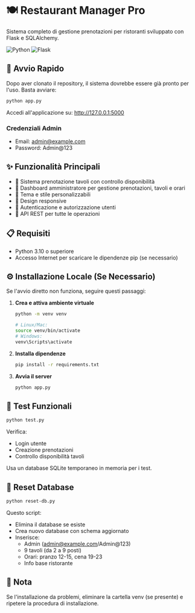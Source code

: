 # 🍽️ Restaurant Manager Pro

Sistema completo di gestione prenotazioni per ristoranti sviluppato con Flask e SQLAlchemy.

![Python](https://img.shields.io/badge/python-3.10+-blue.svg)
![Flask](https://img.shields.io/badge/flask-3.0.0-green.svg)

## 🚀 Avvio Rapido

Dopo aver clonato il repository, il sistema dovrebbe essere già pronto per l'uso. Basta avviare:

```bash
python app.py
```

Accedi all'applicazione su: http://127.0.0.1:5000

### Credenziali Admin
- Email: admin@example.com
- Password: Admin@123

## ✨ Funzionalità Principali

- 📅 Sistema prenotazione tavoli con controllo disponibilità
- 👥 Dashboard amministratore per gestione prenotazioni, tavoli e orari
- 🎨 Tema e stile personalizzabili
- 📱 Design responsive
- 🔐 Autenticazione e autorizzazione utenti
- 🔄 API REST per tutte le operazioni

## 📋 Requisiti

- Python 3.10 o superiore
- Accesso Internet per scaricare le dipendenze pip (se necessario)

## ⚙️ Installazione Locale (Se Necessario)

Se l'avvio diretto non funziona, seguire questi passaggi:

1. **Crea e attiva ambiente virtuale**
   ```bash
   python -m venv venv

   # Linux/Mac:
   source venv/bin/activate
   # Windows: 
   venv\Scripts\activate
   ```

2. **Installa dipendenze**
   ```bash
   pip install -r requirements.txt
   ```

3. **Avvia il server**
   ```bash
   python app.py
   ```

## 🧪 Test Funzionali

```bash
python test.py
```

Verifica:
- Login utente
- Creazione prenotazioni
- Controllo disponibilità tavoli

Usa un database SQLite temporaneo in memoria per i test.

## 🔄 Reset Database

```bash
python reset-db.py
```

Questo script:
- Elimina il database se esiste
- Crea nuovo database con schema aggiornato
- Inserisce:
  - Admin (admin@example.com/Admin@123)
  - 9 tavoli (da 2 a 9 posti)
  - Orari: pranzo 12-15, cena 19-23
  - Info base ristorante

## 📝 Nota

Se l'installazione da problemi, eliminare la cartella venv (se presente) e ripetere la procedura di installazione.
